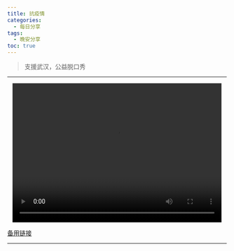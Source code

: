 ```yaml
---
title: 抗疫情
categories:
  - 每日分享
tags:
  - 晚安分享
toc: true 
---
```



> 支援武汉，公益脱口秀


---

<p style="text-align:center">
   <video width="480" height="320" controls>
       <source src="/video/21.mp4">
   </video>
</p>
 <p><a href="/video/21.mp4">备用链接</a></p>
 
---





